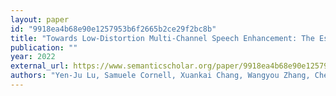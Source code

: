 ```yaml
---
layout: paper
id: "9918ea4b68e90e1257953b6f2665b2ce29f2bc8b"
title: "Towards Low-Distortion Multi-Channel Speech Enhancement: The Espnet-Se Submission To The L3Das22 Challenge"
publication: ""
year: 2022
external_url: https://www.semanticscholar.org/paper/9918ea4b68e90e1257953b6f2665b2ce29f2bc8b
authors: "Yen-Ju Lu, Samuele Cornell, Xuankai Chang, Wangyou Zhang, Chenda Li, Zhaoheng Ni, Zhong-Qiu Wang, Shinji Watanabe"
---
```

